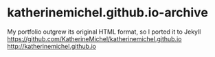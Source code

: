 katherinemichel.github.io-archive
=========================
My portfolio outgrew its original HTML format, so I ported it to Jekyll <br>
https://github.com/KatherineMichel/katherinemichel.github.io <br>
http://katherinemichel.github.io



